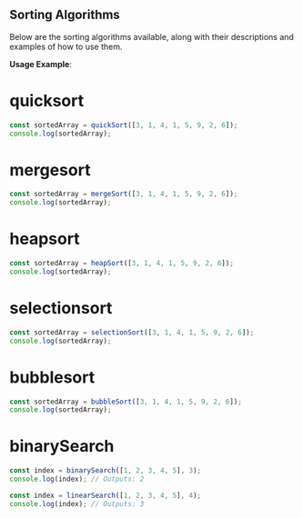 ## Sorting Algorithms

Below are the sorting algorithms available, along with their descriptions and examples of how to use them.

**Usage Example**:

# quicksort
```javascript
const sortedArray = quickSort([3, 1, 4, 1, 5, 9, 2, 6]);
console.log(sortedArray);
```
# mergesort
```javascript
const sortedArray = mergeSort([3, 1, 4, 1, 5, 9, 2, 6]);
console.log(sortedArray);
```
# heapsort
```javascript
const sortedArray = heapSort([3, 1, 4, 1, 5, 9, 2, 6]);
console.log(sortedArray);
```
# selectionsort
```javascript
const sortedArray = selectionSort([3, 1, 4, 1, 5, 9, 2, 6]);
console.log(sortedArray);
```
# bubblesort

```javascript
const sortedArray = bubbleSort([3, 1, 4, 1, 5, 9, 2, 6]);
console.log(sortedArray);
```
# binarySearch

```javascript
const index = binarySearch([1, 2, 3, 4, 5], 3);
console.log(index); // Outputs: 2
```
```javascript
const index = linearSearch([1, 2, 3, 4, 5], 4);
console.log(index); // Outputs: 3
```
